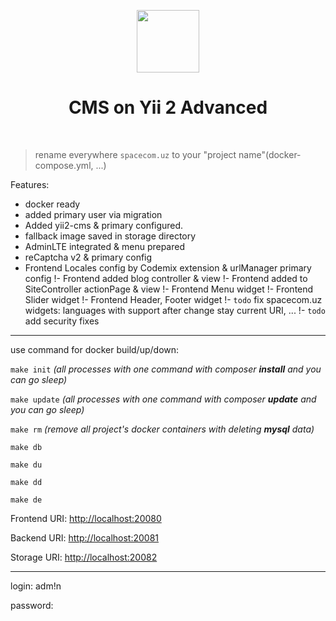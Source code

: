 <p align="center">
    <a href="#" target="_blank">
        <img src="https://avatars0.githubusercontent.com/u/993323" height="100px">
    </a>
    <h1 align="center">CMS on Yii 2 Advanced</h1>
    <br>
</p>

> rename everywhere `spacecom.uz` to your "project name"(docker-compose.yml, ...)

Features:
- docker ready
- added primary user via migration
- Added yii2-cms & primary configured.
- fallback image saved in storage directory
- AdminLTE integrated & menu prepared
- reCaptcha v2 & primary config
- Frontend Locales config by Codemix extension & urlManager primary config
!- Frontend added blog controller & view
!- Frontend added to SiteController actionPage & view
!- Frontend Menu widget
!- Frontend Slider widget 
!- Frontend Header, Footer widget 
!- ```todo``` fix spacecom.uz widgets: languages with support after change stay current URI, ...
!- ```todo``` add security fixes

---

use command for docker build/up/down:

```make init``` <em>(all processes with one command with composer <strong>install</strong> and you can go sleep)</em>

```make update``` <em>(all processes with one command with composer <strong>update</strong> and you can go sleep)</em>

```make rm``` <em>(remove all project's docker containers with deleting <strong>mysql</strong> data)</em>

```make db```

```make du```

```make dd```

```make de```

Frontend URI: [http://localhost:20080](localhost:20080)

Backend URI: [http://localhost:20081](localhost:20081)

Storage URI: [http://localhost:20082](localhost:20082)

---

login: adm!n

password: 
